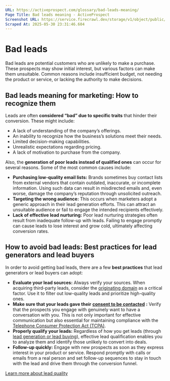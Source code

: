 ```yaml
---
URL: https://activeprospect.com/glossary/bad-leads-meaning/
Page Title: Bad leads meaning - ActiveProspect
Screenshot URL: https://service.firecrawl.dev/storage/v1/object/public/media/screenshot-d4b7fe5d-6ad1-4f12-8afc-118cb2964d7a.png
Scraped At: 2025-05-30 23:31:46.604
---
```

# Bad leads

Bad leads are potential customers who are unlikely to make a purchase. These prospects may show initial interest, but various factors can make them unsuitable. Common reasons include insufficient budget, not needing the product or service, or lacking the authority to make decisions.

## Bad leads meaning for marketing: How to recognize them

Leads are often **considered “bad” due to specific traits** that hinder their conversion. These might include:

- A lack of understanding of the company’s offerings.
- An inability to recognize how the business’s solutions meet their needs.
- Limited decision-making capabilities.
- Unrealistic expectations regarding pricing.
- A lack of motivation to purchase from the company.

Also, the **generation of poor leads instead of qualified ones** can occur for several reasons. Some of the most common causes include:

- **Purchasing low-quality email lists:** Brands sometimes buy contact lists from external vendors that contain outdated, inaccurate, or incomplete information. Using such data can result in misdirected emails and, even worse, damage the company’s reputation through unsolicited outreach.
- **Targeting the wrong audience:** This occurs when marketers adopt a generic approach in their lead generation efforts. This can attract an unsuitable audience or fail to engage the intended recipients effectively.
- **Lack of effective lead nurturing:** Poor lead nurturing strategies often result from inadequate follow-up with leads. Failing to engage promptly can cause leads to lose interest and grow cold, ultimately affecting conversion rates.

## How to avoid bad leads: Best practices for lead generators and lead buyers

In order to avoid getting bad leads, there are a few **best practices** that lead generators or lead buyers can adopt:

- **Evaluate your lead sources:** Always verify your sources. When acquiring third-party leads, consider the [originating domain](https://activeprospect.com/blog/originating-domain/) as a critical factor. Use it to filter out low-quality leads and prioritize high-quality ones.
- **Make sure that your leads gave their** [**consent to be contacted**](https://activeprospect.com/blog/tcpa-consent/) **:** Verify that the prospects you engage with genuinely want to have a conversation with you. This is not only important for effective communication but also essential for maintaining compliance with the [Telephone Consumer Protection Act (TCPA)](https://activeprospect.com/glossary/tcpa/).
- **Properly qualify your leads:** Regardless of how you get leads (through [lead generation or lead buying](https://activeprospect.com/blog/fcc-lead-generation/)), effective lead qualification enables you to analyze them and identify those unlikely to convert into deals.
- **Follow-up quickly:** Engage with new prospects as soon as they express interest in your product or service. Respond promptly with calls or emails from a real person and set follow-up sequences to stay in touch with the lead and drive them through the conversion funnel.

[Learn more about lead quality](https://activeprospect.com/blog/lead-quality/)

